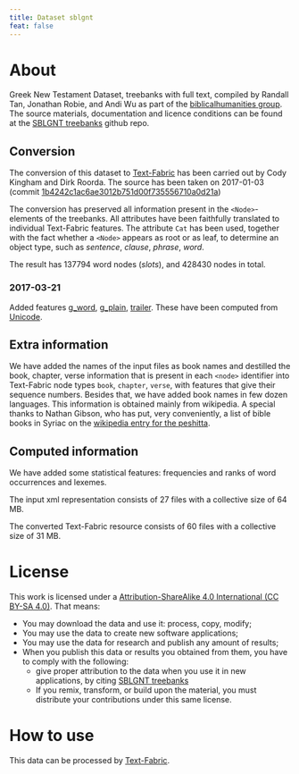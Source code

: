 ```yaml
---
title: Dataset sblgnt
feat: false
---
```


# About

Greek New Testament Dataset, treebanks with full text, compiled by
Randall Tan, Jonathan Robie, and 
Andi Wu as part of the [biblicalhumanities group](https://github.com/biblicalhumanities). The source materials, documentation and licence conditions can be found
at the
[SBLGNT treebanks](https://github.com/biblicalhumanities/greek-new-testament/tree/master/syntax-trees/sblgnt)
github repo.

## Conversion
The conversion of this dataset to
[Text-Fabric](https://github.com/annotation/text-fabric)
has been carried out by Cody Kingham and Dirk Roorda.
The source has been taken on 2017-01-03
(commit [1b4242c1ac6ae3012b751d00f735556710a0d21a](https://github.com/biblicalhumanities/greek-new-testament/commit/1b4242c1ac6ae3012b751d00f735556710a0d21a))

The conversion has preserved all information present in the `<Node>`-elements of the treebanks.
All attributes have been faithfully translated to individual Text-Fabric features.
The attribute `Cat` has been used, together with the fact whether a `<Node>` appears as root or as leaf,
to determine an object type, such as *sentence*, *clause*, *phrase*, *word*.

The result has 137794 word nodes (*slots*), and 428430 nodes in total.

### 2017-03-21 
Added features [g_word](g_word), [g_plain](g_plain), [trailer](trailer). 
These have been computed from [Unicode](unicode).

## Extra information
We have added the names of the input files as book names and destilled the book, chapter, verse information
that is present in each `<node>` identifier into Text-Fabric node types `book`, `chapter`, `verse`, with
features that give their sequence numbers. 
Besides that, we have added book names in few dozen languages.
This information is obtained mainly from wikipedia.
A special thanks to Nathan Gibson, who has put, very conveniently, a list of bible books in Syriac on
the
[wikipedia entry for the peshitta](https://en.wikipedia.org/wiki/Peshitta).

## Computed information
We have added some statistical features: frequencies and ranks of word occurrences and lexemes.

The input xml representation consists of 27 files with a collective size of 64 MB.

The converted Text-Fabric resource consists of 60 files with a collective size of 31 MB.

# License

This work is licensed under a
[Attribution-ShareAlike 4.0 International (CC BY-SA 4.0)](https://creativecommons.org/licenses/by-sa/4.0/).
That means:

* You may download the data and use it: process, copy, modify;
* You may use the data to create new software applications;
* You may use the data for research and publish any amount of results;
* When you publish this data or results you obtained from them, you have to comply with the following:
  * give proper attribution to the data when you use it in new applications,
    by citing
    [SBLGNT treebanks](https://github.com/biblicalhumanities/greek-new-testament/tree/master/syntax-trees/sblgnt)
  * If you remix, transform, or build upon the material, you must distribute your contributions under this same license.

# How to use

This data can be processed by 
[Text-Fabric](https://github.com/annotation/text-fabric).
